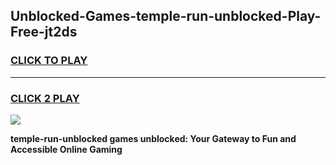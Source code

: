 
## Unblocked-Games-temple-run-unblocked-Play-Free-jt2ds
<h3>
<a href="https://premium76.site?title=temple-run-unblocked&ref=18A1">CLICK TO PLAY</a></h3>
<hr>

<h3>
<a href="https://premium76.site?title=temple-run-unblocked&ref=18A1">CLICK 2 PLAY</a>
  
</h3>

<a href="https://premium76.site?title=temple-run-unblocked&ref=18A1"><img src="https://clearcache.store/games.png"></a>


**temple-run-unblocked games unblocked: Your Gateway to Fun and Accessible Online Gaming**
